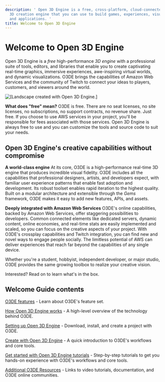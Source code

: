 ```yaml
---
description: ' Open 3D Engine is a free, cross-platform, cloud-connected real-time
  3D creation engine that you can use to build games, experiences, visualizations,
  and applications. '
title: Welcome to Open 3D Engine
---
```

# Welcome to Open 3D Engine<a name="wg-welcome"></a>

Open 3D Engine is a *free* high\-performance *3D engine* with a professional suite of tools, editors, and libraries that enable you to create captivating real\-time graphics, immersive experiences, awe\-inspiring virtual worlds, and dynamic visualizations\. O3DE brings the capabilities of Amazon Web Services and the community of Twitch to connect your ideas to players, customers, and viewers around the world\.

![\[Landscape created with Open 3D Engine.\]](/images/welcomeguide/wg-welcome-page-1.24.png)

**What does "free" mean?**
O3DE is free\. There are no seat licenses, no site licenses, no subscriptions, no support contracts, no revenue share\. Just free\. If you choose to use AWS services in your project, you'll be responsible for fees associated with those services\. Open 3D Engine is always free to use and you can customize the tools and source code to suit your needs\.

## Open 3D Engine's creative capabilities without compromise<a name="lumberyard-capabilities"></a>

**A world\-class engine**
At its core, O3DE is a high\-performance real\-time 3D engine that produces incredible visual fidelity\. O3DE includes all the capabilities that professional designers, artists, and developers expect, with familiar user experience patterns that enable fast adoption and development\. Its robust toolset enables rapid iteration to the highest quality\. Built on a modular architecture and extensible through the *Gems* framework, O3DE makes it easy to add new features, APIs, and assets\.

**Deeply integrated with Amazon Web Services**
O3DE's online capabilities, backed by Amazon Web Services, offer staggering possibilities to developers\. Common connected elements like dedicated servers, dynamic content, online economies, and real\-time stats are easily implemented and scaled, so you can focus on the creative aspects of your project\. With O3DE's crossplay capabilities and Twitch integration, you can find new and novel ways to engage people socially\. The limitless potential of AWS can deliver experiences that reach far beyond the capabilities of any single device\.

Whether you're a student, hobbyist, independent developer, or major studio, O3DE provides the same growing toolbox to realize your creative vision\.

Interested? Read on to learn what's in the box\.

## Welcome Guide contents<a name="welcome-guide-contents"></a>

 [O3DE features](wg-features-intro.md) \- Learn about O3DE's feature set\.

 [How Open 3D Engine works](wg-how-lumberyard-works.md) \- A high\-level overview of the technology behind O3DE\.

 [Setting up Open 3D Engine](wg-setup-intro.md) \- Download, install, and create a project with O3DE\.

 [Create with Open 3D Engine](wg-create-intro.md) \- A quick introduction to O3DE's workflows and core tools\.

 [Get started with Open 3D Engine tutorials](wg-getstarted.md) \- Step\-by\-step tutorials to get you hands\-on experience with O3DE's workflows and core tools\.

 [Additional O3DE Resources](wg-resources-intro.md) \- Links to video tutorials, documentation, and O3DE online communities\.